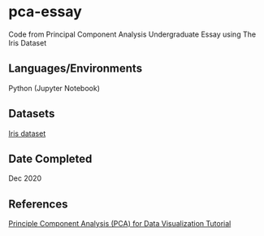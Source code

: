 # pca-essay
Code from Principal Component Analysis Undergraduate Essay using The Iris Dataset

## Languages/Environments
Python (Jupyter Notebook)

## Datasets
[Iris dataset](https://archive.ics.uci.edu/ml/datasets/Iris)

## Date Completed
Dec 2020

## References
[Principle Component Analysis (PCA) for Data Visualization Tutorial](https://github.com/mGalarnyk/Python_Tutorials/blob/master/Sklearn/PCA/PCA_Data_Visualization_Iris_Dataset_Blog.ipynb)
